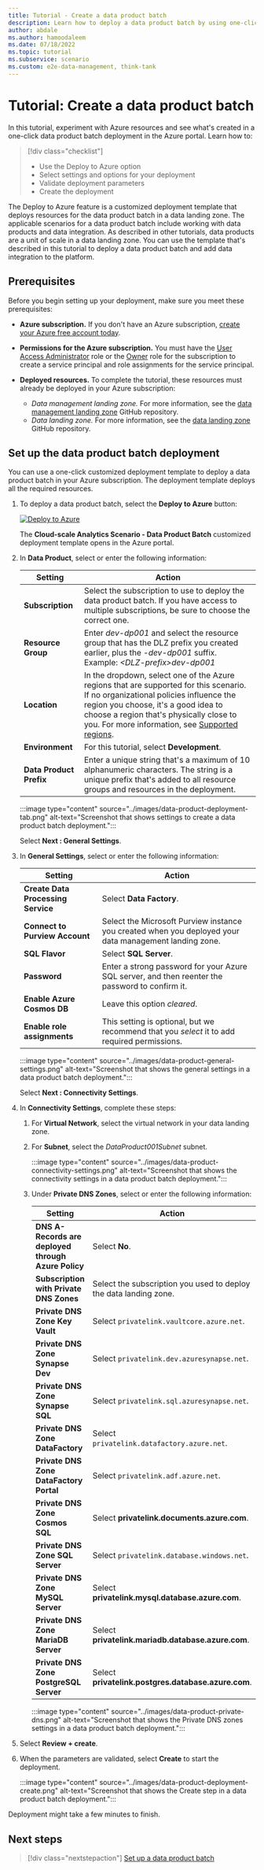 ```yaml
---
title: Tutorial - Create a data product batch
description: Learn how to deploy a data product batch by using one-click deployment in the Azure portal.
author: abdale
ms.author: hamoodaleem
ms.date: 07/18/2022
ms.topic: tutorial
ms.subservice: scenario
ms.custom: e2e-data-management, think-tank
---
```


# Tutorial: Create a data product batch

In this tutorial, experiment with Azure resources and see what's created in a one-click data product batch deployment in the Azure portal. Learn how to:

> [!div class="checklist"]
>
> - Use the Deploy to Azure option
> - Select settings and options for your deployment
> - Validate deployment parameters
> - Create the deployment

The Deploy to Azure feature is a customized deployment template that deploys resources for the data product batch in a data landing zone. The applicable scenarios for a data product batch include working with data products and data integration. As described in other tutorials, data products are a unit of scale in a data landing zone. You can use the template that's described in this tutorial to deploy a data product batch and add data integration to the platform.

## Prerequisites

Before you begin setting up your deployment, make sure you meet these prerequisites:

- **Azure subscription.** If you don't have an Azure subscription, [create your Azure free account today](https://azure.microsoft.com/free/).

- **Permissions for the Azure subscription.** You must have the [User Access Administrator](/azure/role-based-access-control/built-in-roles#user-access-administrator) role or the [Owner](/azure/role-based-access-control/built-in-roles#owner) role for the subscription to create a service principal and role assignments for the service principal.

- **Deployed resources.** To complete the tutorial, these resources must already be deployed in your Azure subscription:

  - *Data management landing zone.* For more information, see the [data management landing zone](https://github.com/Azure/data-management-zone) GitHub repository.
  - *Data landing zone.* For more information, see the [data landing zone](https://github.com/Azure/data-landing-zone) GitHub repository.

## Set up the data product batch deployment

You can use a one-click customized deployment template to deploy a data product batch in your Azure subscription. The deployment template deploys all the required resources.

1. To deploy a data product batch, select the **Deploy to Azure** button:

    [![Deploy to Azure](https://aka.ms/deploytoazurebutton)](https://portal.azure.com/#blade/Microsoft_Azure_CreateUIDef/CustomDeploymentBlade/uri/https%3A%2F%2Fraw.githubusercontent.com%2FAzure%2Fdata-product-batch%2Fmain%2Finfra%2Fmain.json/uiFormDefinitionUri/https%3A%2F%2Fraw.githubusercontent.com%2FAzure%2Fdata-product-batch%2Fmain%2Fdocs%2Freference%2Fportal.dataProduct.json)

   The **Cloud-scale Analytics Scenario - Data Product Batch** customized deployment template opens in the Azure portal.

1. In **Data Product**, select or enter the following information:

    | Setting | Action |
    | --- | --- |
    | **Subscription** | Select the subscription to use to deploy the data product batch. If you have access to multiple subscriptions, be sure to choose the correct one. |
    | **Resource Group** | Enter *dev-dp001* and select the resource group that has the DLZ prefix you created earlier, plus the *-dev-dp001* suffix. Example: *\<DLZ-prefix\>dev-dp001* |
    | **Location**| In the dropdown, select one of the Azure regions that are supported for this scenario. If no organizational policies influence the region you choose, it's a good idea to choose a region that's physically close to you. For more information, see [Supported regions](tutorial-create-data-landing-zone.md#supported-regions). |
    | **Environment** | For this tutorial, select **Development**. |
    | **Data Product Prefix** | Enter a unique string that's a maximum of 10 alphanumeric characters. The string is a unique prefix that's added to all resource groups and resources in the deployment. |

    :::image type="content" source="../images/data-product-deployment-tab.png" alt-text="Screenshot that shows settings to create a data product batch deployment.":::

   Select **Next : General Settings**.

1. In **General Settings**, select or enter the following information:

   | Setting | Action |
   | --- | --- |
   | **Create Data Processing Service** | Select **Data Factory**. |
   | **Connect to Purview Account** | Select the Microsoft Purview instance you created when you deployed your data management landing zone. |
   | **SQL Flavor** | Select **SQL Server**. |
   | **Password** | Enter a strong password for your Azure SQL server, and then reenter the password to confirm it. |
   | **Enable Azure Cosmos DB** | Leave this option *cleared*. |
   | **Enable role assignments** | This setting is optional, but we recommend that you *select* it to add required permissions. |

   :::image type="content" source="../images/data-product-general-settings.png" alt-text="Screenshot that shows the general settings in a data product batch deployment.":::

   Select **Next : Connectivity Settings**.

1. In **Connectivity Settings**, complete these steps:

    1. For **Virtual Network**, select the virtual network in your data landing zone.

    1. For **Subnet**, select the *DataProduct001Subnet* subnet.

       :::image type="content" source="../images/data-product-connectivity-settings.png" alt-text="Screenshot that shows the connectivity settings in a data product batch deployment.":::

    1. Under **Private DNS Zones**, select or enter the following information:

       | Setting | Action |
       | --- | --- |
       | **DNS A-Records are deployed through Azure Policy** | Select **No**. |
       | **Subscription with Private DNS Zones** | Select the subscription you used to deploy the data landing zone. |
       | **Private DNS Zone Key Vault** | Select `privatelink.vaultcore.azure.net`. |
       | **Private DNS Zone Synapse Dev** | Select `privatelink.dev.azuresynapse.net`. |
       | **Private DNS Zone Synapse SQL** | Select `privatelink.sql.azuresynapse.net`. |
       | **Private DNS Zone DataFactory** | Select `privatelink.datafactory.azure.net`. |
       | **Private DNS Zone DataFactory Portal** | Select `privatelink.adf.azure.net`. |
       | **Private DNS Zone Cosmos SQL**  | Select **privatelink.documents.azure.com**. |
       | **Private DNS Zone SQL Server** | Select `privatelink.database.windows.net`. |
       | **Private DNS Zone MySQL Server** | Select **privatelink.mysql.database.azure.com**. |
       | **Private DNS Zone MariaDB Server** | Select **privatelink.mariadb.database.azure.com**. |
       | **Private DNS Zone PostgreSQL Server** | Select **privatelink.postgres.database.azure.com**. |

       :::image type="content" source="../images/data-product-private-dns.png" alt-text="Screenshot that shows the Private DNS zones settings in a data product batch deployment.":::

1. Select **Review + create**.

1. When the parameters are validated, select **Create** to start the deployment.

   :::image type="content" source="../images/data-product-deployment-create.png" alt-text="Screenshot that shows the Create step in a data product batch deployment.":::

Deployment might take a few minutes to finish.

## Next steps

> [!div class="nextstepaction"]
> [Set up a data product batch](tutorial-set-up-data-product-batch.md)
